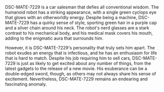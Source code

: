 DSC-MATE-7229 is a car salesman that defies all conventional wisdom. The humanoid robot has a striking appearance, with a single green cyclops eye that glows with an otherworldly energy. Despite being a machine, DSC-MATE-7229 has a quirky sense of style, sporting green hair in a purple cap and a silver chain around his neck. The robot's nerd glasses are a stark contrast to his mechanical body, and his medical mask covers his mouth, adding to the enigmatic aura that surrounds him.

However, it is DSC-MATE-7229's personality that truly sets him apart. The robot exudes an energy that is infectious, and he has an enthusiasm for life that is hard to match. Despite his job requiring him to sell cars, DSC-MATE-7229 is just as likely to get excited about any number of things, from the latest gadgets to the release of a new movie. His exuberance can be a double-edged sword, though, as others may not always share his sense of excitement. Nevertheless, DSC-MATE-7229 remains an endearing and fascinating anomaly.